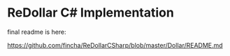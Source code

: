# ReDollar C# Implementation

final readme is here: 

https://github.com/fincha/ReDollarCSharp/blob/master/Dollar/README.md
